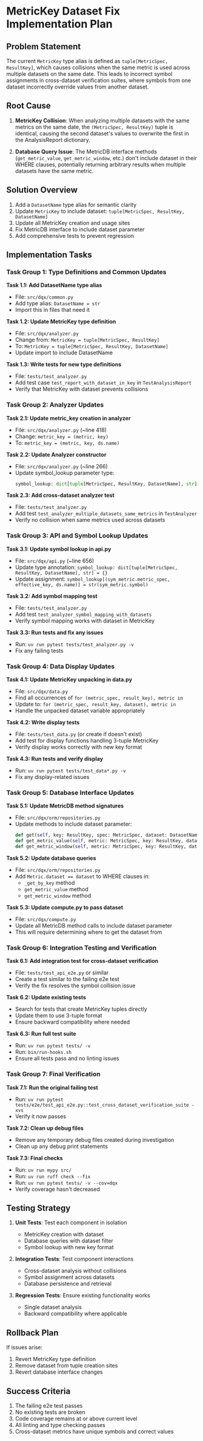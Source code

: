 # MetricKey Dataset Fix Implementation Plan

## Problem Statement

The current `MetricKey` type alias is defined as `tuple[MetricSpec, ResultKey]`, which causes collisions when the same metric is used across multiple datasets on the same date. This leads to incorrect symbol assignments in cross-dataset verification suites, where symbols from one dataset incorrectly override values from another dataset.

## Root Cause

1. **MetricKey Collision**: When analyzing multiple datasets with the same metrics on the same date, the `(MetricSpec, ResultKey)` tuple is identical, causing the second dataset's values to overwrite the first in the AnalysisReport dictionary.

2. **Database Query Issue**: The MetricDB interface methods (`get_metric_value`, `get_metric_window`, etc.) don't include dataset in their WHERE clauses, potentially returning arbitrary results when multiple datasets have the same metric.

## Solution Overview

1. Add a `DatasetName` type alias for semantic clarity
2. Update `MetricKey` to include dataset: `tuple[MetricSpec, ResultKey, DatasetName]`
3. Update all MetricKey creation and usage sites
4. Fix MetricDB interface to include dataset parameter
5. Add comprehensive tests to prevent regression

## Implementation Tasks

### Task Group 1: Type Definitions and Common Updates

**Task 1.1: Add DatasetName type alias**
- File: `src/dqx/common.py`
- Add type alias: `DatasetName = str`
- Import this in files that need it

**Task 1.2: Update MetricKey type definition**
- File: `src/dqx/analyzer.py`
- Change from: `MetricKey = tuple[MetricSpec, ResultKey]`
- To: `MetricKey = tuple[MetricSpec, ResultKey, DatasetName]`
- Update import to include DatasetName

**Task 1.3: Write tests for new type definitions**
- File: `tests/test_analyzer.py`
- Add test case `test_report_with_dataset_in_key` in `TestAnalysisReport`
- Verify that MetricKey with dataset prevents collisions

### Task Group 2: Analyzer Updates

**Task 2.1: Update metric_key creation in analyzer**
- File: `src/dqx/analyzer.py` (~line 418)
- Change: `metric_key = (metric, key)`
- To: `metric_key = (metric, key, ds.name)`

**Task 2.2: Update Analyzer constructor**
- File: `src/dqx/analyzer.py` (~line 266)
- Update symbol_lookup parameter type:
  ```python
  symbol_lookup: dict[tuple[MetricSpec, ResultKey, DatasetName], str] | None = None
  ```

**Task 2.3: Add cross-dataset analyzer test**
- File: `tests/test_analyzer.py`
- Add test `test_analyzer_multiple_datasets_same_metrics` in `TestAnalyzer`
- Verify no collision when same metrics used across datasets

### Task Group 3: API and Symbol Lookup Updates

**Task 3.1: Update symbol lookup in api.py**
- File: `src/dqx/api.py` (~line 656)
- Update type annotation: `symbol_lookup: dict[tuple[MetricSpec, ResultKey, DatasetName], str] = {}`
- Update assignment: `symbol_lookup[(sym_metric.metric_spec, effective_key, ds.name)] = str(sym_metric.symbol)`

**Task 3.2: Add symbol mapping test**
- File: `tests/test_analyzer.py`
- Add test `test_analyzer_symbol_mapping_with_datasets`
- Verify symbol mapping works with dataset in MetricKey

**Task 3.3: Run tests and fix any issues**
- Run: `uv run pytest tests/test_analyzer.py -v`
- Fix any failing tests

### Task Group 4: Data Display Updates

**Task 4.1: Update MetricKey unpacking in data.py**
- File: `src/dqx/data.py`
- Find all occurrences of `for (metric_spec, result_key), metric in`
- Update to: `for (metric_spec, result_key, dataset), metric in`
- Handle the unpacked dataset variable appropriately

**Task 4.2: Write display tests**
- File: `tests/test_data.py` (or create if doesn't exist)
- Add test for display functions handling 3-tuple MetricKey
- Verify display works correctly with new key format

**Task 4.3: Run tests and verify display**
- Run: `uv run pytest tests/test_data*.py -v`
- Fix any display-related issues

### Task Group 5: Database Interface Updates

**Task 5.1: Update MetricDB method signatures**
- File: `src/dqx/orm/repositories.py`
- Update methods to include dataset parameter:
  ```python
  def get(self, key: ResultKey, spec: MetricSpec, dataset: DatasetName) -> Maybe[models.Metric]:
  def get_metric_value(self, metric: MetricSpec, key: ResultKey, dataset: DatasetName) -> Maybe[float]:
  def get_metric_window(self, metric: MetricSpec, key: ResultKey, dataset: DatasetName, lag: int, window: int) -> Maybe[TimeSeries]:
  ```

**Task 5.2: Update database queries**
- File: `src/dqx/orm/repositories.py`
- Add `Metric.dataset == dataset` to WHERE clauses in:
  - `_get_by_key` method
  - `get_metric_value` method
  - `get_metric_window` method

**Task 5.3: Update compute.py to pass dataset**
- File: `src/dqx/compute.py`
- Update all MetricDB method calls to include dataset parameter
- This will require determining where to get the dataset from

### Task Group 6: Integration Testing and Verification

**Task 6.1: Add integration test for cross-dataset verification**
- File: `tests/test_api_e2e.py` or similar
- Create a test similar to the failing e2e test
- Verify the fix resolves the symbol collision issue

**Task 6.2: Update existing tests**
- Search for tests that create MetricKey tuples directly
- Update them to use 3-tuple format
- Ensure backward compatibility where needed

**Task 6.3: Run full test suite**
- Run: `uv run pytest tests/ -v`
- Run: `bin/run-hooks.sh`
- Ensure all tests pass and no linting issues

### Task Group 7: Final Verification

**Task 7.1: Run the original failing test**
- Run: `uv run pytest tests/e2e/test_api_e2e.py::test_cross_dataset_verification_suite -xvs`
- Verify it now passes

**Task 7.2: Clean up debug files**
- Remove any temporary debug files created during investigation
- Clean up any debug print statements

**Task 7.3: Final checks**
- Run: `uv run mypy src/`
- Run: `uv run ruff check --fix`
- Run: `uv run pytest tests/ -v --cov=dqx`
- Verify coverage hasn't decreased

## Testing Strategy

1. **Unit Tests**: Test each component in isolation
   - MetricKey creation with dataset
   - Database queries with dataset filter
   - Symbol lookup with new key format

2. **Integration Tests**: Test component interactions
   - Cross-dataset analysis without collisions
   - Symbol assignment across datasets
   - Database persistence and retrieval

3. **Regression Tests**: Ensure existing functionality works
   - Single dataset analysis
   - Backward compatibility where applicable

## Rollback Plan

If issues arise:
1. Revert MetricKey type definition
2. Remove dataset from tuple creation sites
3. Revert database interface changes

## Success Criteria

1. The failing e2e test passes
2. No existing tests are broken
3. Code coverage remains at or above current level
4. All linting and type checking passes
5. Cross-dataset metrics have unique symbols and correct values
